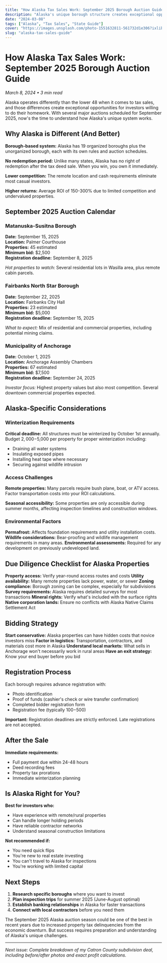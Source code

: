```yaml
---
title: "How Alaska Tax Sales Work: September 2025 Borough Auction Guide"
description: "Alaska's unique borough structure creates exceptional opportunities. Here's everything you need to know about the upcoming September auction."
date: "2024-03-08"
tags: ["Alaska", "Tax Sales", "State Guide"]
cover: "https://images.unsplash.com/photo-1551632811-561732d1e306?ixlib=rb-4.0.3&ixid=MnwxMjA3fDB8MHxwaG90by1wYWdlfHx8fGVufDB8fHx8&auto=format&fit=crop&w=800&h=600"
slug: "alaska-tax-sales-guide"
---
```


# How Alaska Tax Sales Work: September 2025 Borough Auction Guide

*March 8, 2024 • 3 min read*

Alaska operates differently than the lower 48 when it comes to tax sales, and those differences create exceptional opportunities for investors willing to do their homework. With several major auctions scheduled for September 2025, now's the time to understand how Alaska's unique system works.

## Why Alaska is Different (And Better)

**Borough-based system:** Alaska has 19 organized boroughs plus the unorganized borough, each with its own rules and auction schedules.

**No redemption period:** Unlike many states, Alaska has no right of redemption after the tax deed sale. When you win, you own it immediately.

**Lower competition:** The remote location and cash requirements eliminate most casual investors.

**Higher returns:** Average ROI of 150-300% due to limited competition and undervalued properties.

## September 2025 Auction Calendar

### Matanuska-Susitna Borough
**Date:** September 15, 2025  
**Location:** Palmer Courthouse  
**Properties:** 45 estimated  
**Minimum bid:** $2,500  
**Registration deadline:** September 8, 2025

*Hot properties to watch:* Several residential lots in Wasilla area, plus remote cabin parcels.

### Fairbanks North Star Borough  
**Date:** September 22, 2025  
**Location:** Fairbanks City Hall  
**Properties:** 23 estimated  
**Minimum bid:** $5,000  
**Registration deadline:** September 15, 2025

*What to expect:* Mix of residential and commercial properties, including potential mining claims.

### Municipality of Anchorage
**Date:** October 1, 2025  
**Location:** Anchorage Assembly Chambers  
**Properties:** 67 estimated  
**Minimum bid:** $7,500  
**Registration deadline:** September 24, 2025  

*Investor focus:* Highest property values but also most competition. Several downtown commercial properties expected.

## Alaska-Specific Considerations

### Winterization Requirements
**Critical deadline:** All structures must be winterized by October 1st annually. Budget $2,000-$5,000 per property for proper winterization including:
- Draining all water systems
- Insulating exposed pipes  
- Installing heat tape where necessary
- Securing against wildlife intrusion

### Access Challenges
**Remote properties:** Many parcels require bush plane, boat, or ATV access. Factor transportation costs into your ROI calculations.

**Seasonal accessibility:** Some properties are only accessible during summer months, affecting inspection timelines and construction windows.

### Environmental Factors
**Permafrost:** Affects foundation requirements and utility installation costs.
**Wildlife considerations:** Bear-proofing and wildlife management requirements in many areas.
**Environmental assessments:** Required for any development on previously undeveloped land.

## Due Diligence Checklist for Alaska Properties

**Property access:** Verify year-round access routes and costs
**Utility availability:** Many remote properties lack power, water, or sewer
**Zoning compliance:** Borough zoning can be complex, especially for subdivisions  
**Survey requirements:** Alaska requires detailed surveys for most transactions
**Mineral rights:** Verify what's included with the surface rights
**Native corporation lands:** Ensure no conflicts with Alaska Native Claims Settlement Act

## Bidding Strategy

**Start conservative:** Alaska properties can have hidden costs that novice investors miss
**Factor in logistics:** Transportation, contractors, and materials cost more in Alaska
**Understand local markets:** What sells in Anchorage won't necessarily work in rural areas
**Have an exit strategy:** Know your end buyer before you bid

## Registration Process

Each borough requires advance registration with:
- Photo identification
- Proof of funds (cashier's check or wire transfer confirmation)
- Completed bidder registration form
- Registration fee (typically $100-$500)

**Important:** Registration deadlines are strictly enforced. Late registrations are not accepted.

## After the Sale

**Immediate requirements:**
- Full payment due within 24-48 hours
- Deed recording fees
- Property tax prorations
- Immediate winterization planning

## Is Alaska Right for You?

**Best for investors who:**
- Have experience with remote/rural properties
- Can handle longer holding periods  
- Have reliable contractor networks
- Understand seasonal construction limitations

**Not recommended if:**
- You need quick flips
- You're new to real estate investing
- You can't travel to Alaska for inspections
- You're working with limited capital

## Next Steps

1. **Research specific boroughs** where you want to invest
2. **Plan inspection trips** for summer 2025 (June-August optimal)  
3. **Establish banking relationships** in Alaska for faster transactions
4. **Connect with local contractors** before you need them

The September 2025 Alaska auction season could be one of the best in recent years due to increased property tax delinquencies from the economic downturn. But success requires preparation and understanding of Alaska's unique challenges.

---

*Next issue: Complete breakdown of my Catron County subdivision deal, including before/after photos and exact profit calculations.*
